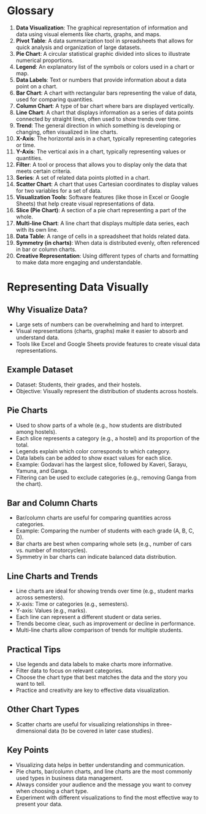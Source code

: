 
# Glossary

1. **Data Visualization**: The graphical representation of information and data using visual elements like charts, graphs, and maps.
2. **Pivot Table**: A data summarization tool in spreadsheets that allows for quick analysis and organization of large datasets.
3. **Pie Chart**: A circular statistical graphic divided into slices to illustrate numerical proportions.
4. **Legend**: An explanatory list of the symbols or colors used in a chart or map.
5. **Data Labels**: Text or numbers that provide information about a data point on a chart.
6. **Bar Chart**: A chart with rectangular bars representing the value of data, used for comparing quantities.
7. **Column Chart**: A type of bar chart where bars are displayed vertically.
8. **Line Chart**: A chart that displays information as a series of data points connected by straight lines, often used to show trends over time.
9. **Trend**: The general direction in which something is developing or changing, often visualized in line charts.
10. **X-Axis**: The horizontal axis in a chart, typically representing categories or time.
11. **Y-Axis**: The vertical axis in a chart, typically representing values or quantities.
12. **Filter**: A tool or process that allows you to display only the data that meets certain criteria.
13. **Series**: A set of related data points plotted in a chart.
14. **Scatter Chart**: A chart that uses Cartesian coordinates to display values for two variables for a set of data.
15. **Visualization Tools**: Software features (like those in Excel or Google Sheets) that help create visual representations of data.
16. **Slice (Pie Chart)**: A section of a pie chart representing a part of the whole.
17. **Multi-line Chart**: A line chart that displays multiple data series, each with its own line.
18. **Data Table**: A range of cells in a spreadsheet that holds related data.
19. **Symmetry (in charts)**: When data is distributed evenly, often referenced in bar or column charts.
20. **Creative Representation**: Using different types of charts and formatting to make data more engaging and understandable.

# Representing Data Visually

## Why Visualize Data?

- Large sets of numbers can be overwhelming and hard to interpret.
- Visual representations (charts, graphs) make it easier to absorb and understand data.
- Tools like Excel and Google Sheets provide features to create visual data representations.

## Example Dataset

- Dataset: Students, their grades, and their hostels.
- Objective: Visually represent the distribution of students across hostels.

## Pie Charts

- Used to show parts of a whole (e.g., how students are distributed among hostels).
- Each slice represents a category (e.g., a hostel) and its proportion of the total.
- Legends explain which color corresponds to which category.
- Data labels can be added to show exact values for each slice.
- Example: Godavari has the largest slice, followed by Kaveri, Sarayu, Yamuna, and Ganga.
- Filtering can be used to exclude categories (e.g., removing Ganga from the chart).

## Bar and Column Charts

- Bar/column charts are useful for comparing quantities across categories.
- Example: Comparing the number of students with each grade (A, B, C, D).
- Bar charts are best when comparing whole sets (e.g., number of cars vs. number of motorcycles).
- Symmetry in bar charts can indicate balanced data distribution.

## Line Charts and Trends

- Line charts are ideal for showing trends over time (e.g., student marks across semesters).
- X-axis: Time or categories (e.g., semesters).
- Y-axis: Values (e.g., marks).
- Each line can represent a different student or data series.
- Trends become clear, such as improvement or decline in performance.
- Multi-line charts allow comparison of trends for multiple students.

## Practical Tips

- Use legends and data labels to make charts more informative.
- Filter data to focus on relevant categories.
- Choose the chart type that best matches the data and the story you want to tell.
- Practice and creativity are key to effective data visualization.

## Other Chart Types

- Scatter charts are useful for visualizing relationships in three-dimensional data (to be covered in later case studies).

## Key Points

- Visualizing data helps in better understanding and communication.
- Pie charts, bar/column charts, and line charts are the most commonly used types in business data management.
- Always consider your audience and the message you want to convey when choosing a chart type.
- Experiment with different visualizations to find the most effective way to present your data.
